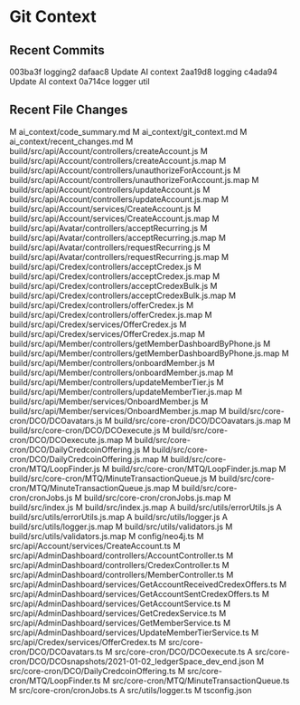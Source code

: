 # Git Context
## Recent Commits
003ba3f logging2
dafaac8 Update AI context
2aa19d8 logging
c4ada94 Update AI context
0a714ce logger util

## Recent File Changes
M	ai_context/code_summary.md
M	ai_context/git_context.md
M	ai_context/recent_changes.md
M	build/src/api/Account/controllers/createAccount.js
M	build/src/api/Account/controllers/createAccount.js.map
M	build/src/api/Account/controllers/unauthorizeForAccount.js
M	build/src/api/Account/controllers/unauthorizeForAccount.js.map
M	build/src/api/Account/controllers/updateAccount.js
M	build/src/api/Account/controllers/updateAccount.js.map
M	build/src/api/Account/services/CreateAccount.js
M	build/src/api/Account/services/CreateAccount.js.map
M	build/src/api/Avatar/controllers/acceptRecurring.js
M	build/src/api/Avatar/controllers/acceptRecurring.js.map
M	build/src/api/Avatar/controllers/requestRecurring.js
M	build/src/api/Avatar/controllers/requestRecurring.js.map
M	build/src/api/Credex/controllers/acceptCredex.js
M	build/src/api/Credex/controllers/acceptCredex.js.map
M	build/src/api/Credex/controllers/acceptCredexBulk.js
M	build/src/api/Credex/controllers/acceptCredexBulk.js.map
M	build/src/api/Credex/controllers/offerCredex.js
M	build/src/api/Credex/controllers/offerCredex.js.map
M	build/src/api/Credex/services/OfferCredex.js
M	build/src/api/Credex/services/OfferCredex.js.map
M	build/src/api/Member/controllers/getMemberDashboardByPhone.js
M	build/src/api/Member/controllers/getMemberDashboardByPhone.js.map
M	build/src/api/Member/controllers/onboardMember.js
M	build/src/api/Member/controllers/onboardMember.js.map
M	build/src/api/Member/controllers/updateMemberTier.js
M	build/src/api/Member/controllers/updateMemberTier.js.map
M	build/src/api/Member/services/OnboardMember.js
M	build/src/api/Member/services/OnboardMember.js.map
M	build/src/core-cron/DCO/DCOavatars.js
M	build/src/core-cron/DCO/DCOavatars.js.map
M	build/src/core-cron/DCO/DCOexecute.js
M	build/src/core-cron/DCO/DCOexecute.js.map
M	build/src/core-cron/DCO/DailyCredcoinOffering.js
M	build/src/core-cron/DCO/DailyCredcoinOffering.js.map
M	build/src/core-cron/MTQ/LoopFinder.js
M	build/src/core-cron/MTQ/LoopFinder.js.map
M	build/src/core-cron/MTQ/MinuteTransactionQueue.js
M	build/src/core-cron/MTQ/MinuteTransactionQueue.js.map
M	build/src/core-cron/cronJobs.js
M	build/src/core-cron/cronJobs.js.map
M	build/src/index.js
M	build/src/index.js.map
A	build/src/utils/errorUtils.js
A	build/src/utils/errorUtils.js.map
A	build/src/utils/logger.js
A	build/src/utils/logger.js.map
M	build/src/utils/validators.js
M	build/src/utils/validators.js.map
M	config/neo4j.ts
M	src/api/Account/services/CreateAccount.ts
M	src/api/AdminDashboard/controllers/AccountController.ts
M	src/api/AdminDashboard/controllers/CredexController.ts
M	src/api/AdminDashboard/controllers/MemberController.ts
M	src/api/AdminDashboard/services/GetAccountReceivedCredexOffers.ts
M	src/api/AdminDashboard/services/GetAccountSentCredexOffers.ts
M	src/api/AdminDashboard/services/GetAccountService.ts
M	src/api/AdminDashboard/services/GetCredexService.ts
M	src/api/AdminDashboard/services/GetMemberService.ts
M	src/api/AdminDashboard/services/UpdateMemberTierService.ts
M	src/api/Credex/services/OfferCredex.ts
M	src/core-cron/DCO/DCOavatars.ts
M	src/core-cron/DCO/DCOexecute.ts
A	src/core-cron/DCO/DCOsnapshots/2021-01-02_ledgerSpace_dev_end.json
M	src/core-cron/DCO/DailyCredcoinOffering.ts
M	src/core-cron/MTQ/LoopFinder.ts
M	src/core-cron/MTQ/MinuteTransactionQueue.ts
M	src/core-cron/cronJobs.ts
A	src/utils/logger.ts
M	tsconfig.json
